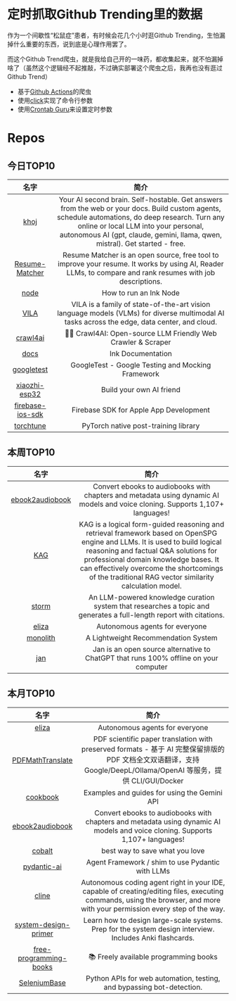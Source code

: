 # 定时抓取Github Trending里的数据

作为一个间歇性“松鼠症”患者，有时候会花几个小时逛Github Trending，生怕漏掉什么重要的东西，说到底是心理作用罢了。

而这个Github Trend爬虫，就是我给自己开的一味药，都收集起来，就不怕漏掉啥了（虽然这个逻辑经不起推敲，不过确实部署这个爬虫之后，我再也没有逛过Github Trend）

* 基于[Github Actions](https://docs.github.com/en/actions)的爬虫
* 使用[click](https://github.com/pallets/click)实现了命令行参数
* 使用[Crontab Guru](https://crontab.guru/)来设置定时参数

# Repos
## 今日TOP10 
<!-- START OF DAILY_TOP10_REPOS -->
| 名字 | 简介 |
| :----: | :----: |
| [khoj](https://github.com/khoj-ai/khoj) | Your AI second brain. Self-hostable. Get answers from the web or your docs. Build custom agents, schedule automations, do deep research. Turn any online or local LLM into your personal, autonomous AI (gpt, claude, gemini, llama, qwen, mistral). Get started - free. |
| [Resume-Matcher](https://github.com/srbhr/Resume-Matcher) | Resume Matcher is an open source, free tool to improve your resume. It works by using AI, Reader LLMs, to compare and rank resumes with job descriptions. |
| [node](https://github.com/inkonchain/node) | How to run an Ink Node |
| [VILA](https://github.com/NVlabs/VILA) | VILA is a family of state-of-the-art vision language models (VLMs) for diverse multimodal AI tasks across the edge, data center, and cloud. |
| [crawl4ai](https://github.com/unclecode/crawl4ai) | 🚀🤖 Crawl4AI: Open-source LLM Friendly Web Crawler & Scraper |
| [docs](https://github.com/inkonchain/docs) | Ink Documentation |
| [googletest](https://github.com/google/googletest) | GoogleTest - Google Testing and Mocking Framework |
| [xiaozhi-esp32](https://github.com/78/xiaozhi-esp32) | Build your own AI friend |
| [firebase-ios-sdk](https://github.com/firebase/firebase-ios-sdk) | Firebase SDK for Apple App Development |
| [torchtune](https://github.com/pytorch/torchtune) | PyTorch native post-training library |
<!-- END OF DAILY_TOP10_REPOS -->

## 本周TOP10
<!-- START OF WEEKLY_TOP10_REPOS -->
| 名字 | 简介 |
| :----: | :----: |
| [ebook2audiobook](https://github.com/DrewThomasson/ebook2audiobook) | Convert ebooks to audiobooks with chapters and metadata using dynamic AI models and voice cloning. Supports 1,107+ languages! |
| [KAG](https://github.com/OpenSPG/KAG) | KAG is a logical form-guided reasoning and retrieval framework based on OpenSPG engine and LLMs. It is used to build logical reasoning and factual Q&A solutions for professional domain knowledge bases. It can effectively overcome the shortcomings of the traditional RAG vector similarity calculation model. |
| [storm](https://github.com/stanford-oval/storm) | An LLM-powered knowledge curation system that researches a topic and generates a full-length report with citations. |
| [eliza](https://github.com/elizaOS/eliza) | Autonomous agents for everyone |
| [monolith](https://github.com/bytedance/monolith) | A Lightweight Recommendation System |
| [jan](https://github.com/janhq/jan) | Jan is an open source alternative to ChatGPT that runs 100% offline on your computer |
<!-- END OF WEEKLY_TOP10_REPOS -->

## 本月TOP10
<!-- START OF MONTHLY_TOP10_REPOS -->
| 名字 | 简介 |
| :----: | :----: |
| [eliza](https://github.com/elizaOS/eliza) | Autonomous agents for everyone |
| [PDFMathTranslate](https://github.com/Byaidu/PDFMathTranslate) | PDF scientific paper translation with preserved formats - 基于 AI 完整保留排版的 PDF 文档全文双语翻译，支持 Google/DeepL/Ollama/OpenAI 等服务，提供 CLI/GUI/Docker |
| [cookbook](https://github.com/google-gemini/cookbook) | Examples and guides for using the Gemini API |
| [ebook2audiobook](https://github.com/DrewThomasson/ebook2audiobook) | Convert ebooks to audiobooks with chapters and metadata using dynamic AI models and voice cloning. Supports 1,107+ languages! |
| [cobalt](https://github.com/imputnet/cobalt) | best way to save what you love |
| [pydantic-ai](https://github.com/pydantic/pydantic-ai) | Agent Framework / shim to use Pydantic with LLMs |
| [cline](https://github.com/cline/cline) | Autonomous coding agent right in your IDE, capable of creating/editing files, executing commands, using the browser, and more with your permission every step of the way. |
| [system-design-primer](https://github.com/donnemartin/system-design-primer) | Learn how to design large-scale systems. Prep for the system design interview. Includes Anki flashcards. |
| [free-programming-books](https://github.com/EbookFoundation/free-programming-books) | 📚 Freely available programming books |
| [SeleniumBase](https://github.com/seleniumbase/SeleniumBase) | Python APIs for web automation, testing, and bypassing bot-detection. |
<!-- END OF MONTHLY_TOP10_REPOS -->
